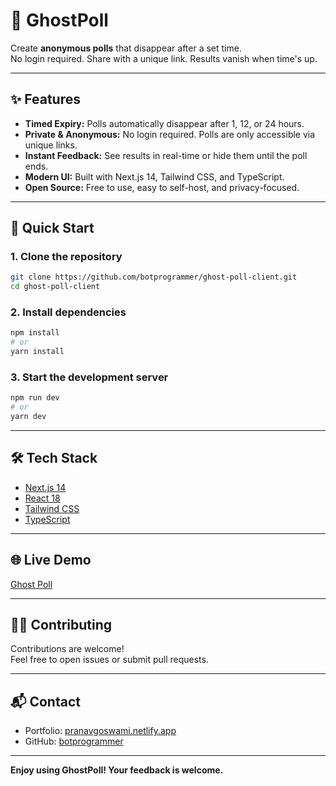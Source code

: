 # 👻 GhostPoll

Create **anonymous polls** that disappear after a set time.  
No login required. Share with a unique link. Results vanish when time's up.

---

## ✨ Features

- **Timed Expiry:** Polls automatically disappear after 1, 12, or 24 hours.
- **Private & Anonymous:** No login required. Polls are only accessible via unique links.
- **Instant Feedback:** See results in real-time or hide them until the poll ends.
- **Modern UI:** Built with Next.js 14, Tailwind CSS, and TypeScript.
- **Open Source:** Free to use, easy to self-host, and privacy-focused.

---

## 🚀 Quick Start

### 1. Clone the repository

```bash
git clone https://github.com/botprogrammer/ghost-poll-client.git
cd ghost-poll-client
```

### 2. Install dependencies

```bash
npm install
# or
yarn install
```

### 3. Start the development server

```bash
npm run dev
# or
yarn dev
```

---

## 🛠️ Tech Stack

- [Next.js 14](https://nextjs.org/)
- [React 18](https://react.dev/)
- [Tailwind CSS](https://tailwindcss.com/)
- [TypeScript](https://www.typescriptlang.org/)

---

## 🌐 Live Demo

[Ghost Poll](https://ghostpoll.vercel.app/)

---

## 🧑‍💻 Contributing

Contributions are welcome!  
Feel free to open issues or submit pull requests.

---

## 📬 Contact

- Portfolio: [pranavgoswami.netlify.app](https://pranavgoswami.netlify.app)
- GitHub: [botprogrammer](https://github.com/botprogrammer)

---

**Enjoy using GhostPoll! Your feedback is welcome.**
